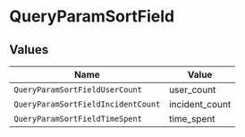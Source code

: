 # QueryParamSortField


## Values

| Name                               | Value                              |
| ---------------------------------- | ---------------------------------- |
| `QueryParamSortFieldUserCount`     | user_count                         |
| `QueryParamSortFieldIncidentCount` | incident_count                     |
| `QueryParamSortFieldTimeSpent`     | time_spent                         |